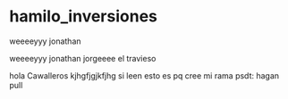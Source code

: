# hamilo_inversiones



weeeeyyy jonathan

weeeeyyy jonathan jorgeeee el travieso

hola Cawalleros
kjhgfjgjkfjhg
si leen esto es pq cree mi rama
psdt: hagan pull 